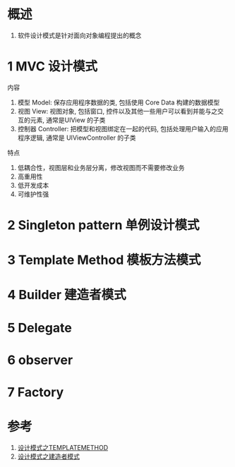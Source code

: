 # 概述

1. 软件设计模式是针对面向对象编程提出的概念

# 1 MVC 设计模式

内容

1. 模型 Model: 保存应用程序数据的类, 包括使用 Core Data 构建的数据模型
2. 视图 View: 视图对象, 包括窗口, 控件以及其他一些用户可以看到并能与之交互的元素, 通常是UIView 的子类
3. 控制器 Controller: 把模型和视图绑定在一起的代码, 包括处理用户输入的应用程序逻辑, 通常是 UIViewController 的子类

特点

1. 低耦合性，视图层和业务层分离，修改视图而不需要修改业务
2. 高重用性
3. 低开发成本
4. 可维护性强

# 2 Singleton pattern 单例设计模式

# 3 Template Method 模板方法模式

# 4 Builder 建造者模式

# 5 Delegate

# 6 observer

# 7 Factory


# 参考

1. [设计模式之TEMPLATEMETHOD](http://stormzhang.com/designpatterns/2013/03/03/template-method/)
2. [设计模式之建造者模式](http://stormzhang.com/designpatterns/java/2013/11/02/java-builder-pattern/)
